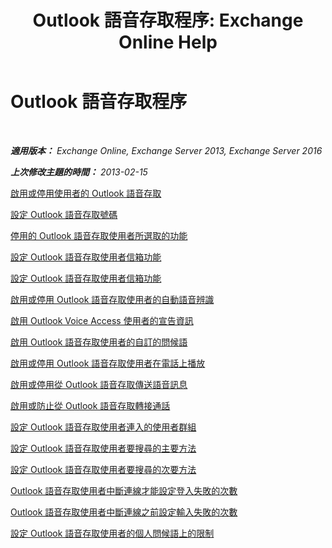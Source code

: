 ﻿---
title: 'Outlook 語音存取程序: Exchange Online Help'
TOCTitle: Outlook 語音存取程序
ms:assetid: 1cab0106-1ec2-4257-8911-32a1e73b185d
ms:mtpsurl: https://technet.microsoft.com/zh-tw/library/JJ863109(v=EXCHG.150)
ms:contentKeyID: 50553944
ms.date: 05/23/2018
mtps_version: v=EXCHG.150
ms.translationtype: MT
---

# Outlook 語音存取程序

 

_**適用版本：** Exchange Online, Exchange Server 2013, Exchange Server 2016_

_**上次修改主題的時間：** 2013-02-15_

[啟用或停用使用者的 Outlook 語音存取](https://docs.microsoft.com/zh-tw/exchange/voice-mail-unified-messaging/set-up-client-voice-mail-features/enable-or-disable-outlook-voice-access)

[設定 Outlook 語音存取號碼](https://docs.microsoft.com/zh-tw/exchange/voice-mail-unified-messaging/set-up-client-voice-mail-features/configure-outlook-voice-access-number)

[停用的 Outlook 語音存取使用者所選取的功能](https://docs.microsoft.com/zh-tw/exchange/voice-mail-unified-messaging/set-up-client-voice-mail-features/disable-selected-features)

[設定 Outlook 語音存取使用者信箱功能](https://docs.microsoft.com/zh-tw/exchange/voice-mail-unified-messaging/set-up-client-voice-mail-features/set-mailbox-features-for-users)

[設定 Outlook 語音存取使用者信箱功能](https://docs.microsoft.com/zh-tw/exchange/voice-mail-unified-messaging/set-up-client-voice-mail-features/set-mailbox-features-for-a-user)

[啟用或停用 Outlook 語音存取使用者的自動語音辨識](enable-or-disable-automatic-speech-recognition-for-an-outlook-voice-access-user-exchange-2013-help.md)

[啟用 Outlook Voice Access 使用者的宣告資訊](https://docs.microsoft.com/zh-tw/exchange/voice-mail-unified-messaging/set-up-client-voice-mail-features/enable-an-informational-announcement)

[啟用 Outlook 語音存取使用者的自訂的問候語](enable-a-customized-greeting-for-outlook-voice-access-users-exchange-2013-help.md)

[啟用或停用 Outlook 語音存取使用者在電話上播放](https://docs.microsoft.com/zh-tw/exchange/voice-mail-unified-messaging/set-up-client-voice-mail-features/enable-or-disable-play-on-phone)

[啟用或停用從 Outlook 語音存取傳送語音訊息](https://docs.microsoft.com/zh-tw/exchange/voice-mail-unified-messaging/set-up-client-voice-mail-features/enable-or-disable-sending-voice-messages)

[啟用或防止從 Outlook 語音存取轉接通話](enable-or-prevent-transferring-calls-from-outlook-voice-access-exchange-2013-help.md)

[設定 Outlook 語音存取使用者連入的使用者群組](configure-the-group-of-users-that-outlook-voice-access-users-can-contact-exchange-2013-help.md)

[設定 Outlook 語音存取使用者要搜尋的主要方法](https://docs.microsoft.com/zh-tw/exchange/voice-mail-unified-messaging/set-up-client-voice-mail-features/configure-primary-search-method)

[設定 Outlook 語音存取使用者要搜尋的次要方法](https://docs.microsoft.com/zh-tw/exchange/voice-mail-unified-messaging/set-up-client-voice-mail-features/configure-secondary-search-method)

[Outlook 語音存取使用者中斷連線才能設定登入失敗的次數](https://docs.microsoft.com/zh-tw/exchange/voice-mail-unified-messaging/set-up-client-voice-mail-features/configure-number-of-sign-in-failures)

[Outlook 語音存取使用者中斷連線之前設定輸入失敗的次數](https://docs.microsoft.com/zh-tw/exchange/voice-mail-unified-messaging/set-up-client-voice-mail-features/configure-number-of-input-failures)

[設定 Outlook 語音存取使用者的個人問候語上的限制](configure-the-limit-on-personal-greetings-for-outlook-voice-access-users-exchange-2013-help.md)

